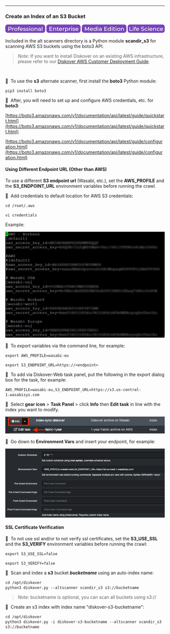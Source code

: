 ___
### Create an Index of an S3 Bucket

![Image: Professional Edition Label](images/button_edition_professional.png)&nbsp;![Image: Enterprise Edition Label](images/button_edition_enterprise.png)&nbsp;![Image: AJA Diskover Media Edition Label](images/button_edition_media.png)&nbsp;![Image: Life Science Edition Label](images/button_edition_life_science.png)

Included in the alt scanners directory is a Python module **scandir_s3** for scanning AWS S3 buckets using the boto3 API.

>_Note:_ If you want to install Diskover on an existing AWS infrastructure, please refer to our [Diskover AWS Customer Deployment Guide](https://docs.diskoverdata.com/diskover_aws_deployment_guide/).
<br>

🔴 &nbsp;To use the **s3** alternate scanner, first install the **boto3** Python module:

```
pip3 install boto3
```

🔴 &nbsp;After, you will need to set up and configure AWS credentials, etc. for **boto3**:

  [https://boto3.amazonaws.com/v1/documentation/api/latest/guide/quickstart.html](https://boto3.amazonaws.com/v1/documentation/api/latest/guide/quickstart.html)

  [https://boto3.amazonaws.com/v1/documentation/api/latest/guide/configuration.html](https://boto3.amazonaws.com/v1/documentation/api/latest/guide/configuration.html)

#### Using Different Endpoint URL (Other than AWS)

To use a different **S3 endpoint url** (Wasabi, etc.), set the **AWS_PROFILE** and the **S3_ENDPOINT_URL** environment variables before running the crawl.

🔴 &nbsp;Add credentials to default location for AWS S3 credentials:
```
cd /root/.aws
```
```
vi credentials
```
Example:

![Image: Alt S3 Credentials](images/image_install_indexers_alternate_s3_credentials.png)


🔴 &nbsp;To export variables via the command line, for example:

```
export AWS_PROFILE=wasabi-eu
```
```
export S3_ENDPOINT_URL=https://<endpoint>
```

🔴 &nbsp;To add via Diskover-Web task panel, put the following in the export dialog box for the task, for example:

```
AWS_PROFILE=wasabi-eu,S3_ENDPOINT_URL=https://s3.us-central-1.wasabisys.com
```

🔴 &nbsp;Select **gear icon** > **Task Panel** > click **Info** then **Edit task** in line with the index you want to modify.

![Image: Open Edit Task in Task Panel](images/image_install_indexers_alternate_s3_edit_task.png)

🔴 &nbsp;Go down to **Environment Vars** and insert your endpoint, for example:

![Image: Open Edit Task in Task Panel](images/image_install_indexers_alternate_s3_edit_env_vars_endpoint.png)


#### SSL Certificate Verification

🔴 &nbsp;To not use ssl and/or to not verify ssl certificates, set the **S3_USE_SSL** and the **S3_VERIFY** environment variables before running the crawl:

```
export S3_USE_SSL=false
```
```
export S3_VERIFY=false
```

🔴 &nbsp;Scan and index a **s3** bucket _**bucketname**_ using an auto-index name:

```
cd /opt/diskover
python3 diskover.py --altscanner scandir_s3 s3://bucketname
```
> _Note:_ bucketname is optional, you can scan all buckets using s3://

🔴 &nbsp;Create an s3 index with index name "diskover-s3-bucketname":

```
cd /opt/diskover
python3 diskover.py -i diskover-s3-bucketname --altscanner scandir_s3 s3://bucketname
```
